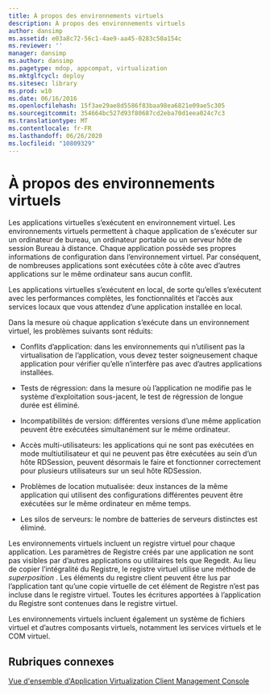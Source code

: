 ```yaml
---
title: À propos des environnements virtuels
description: À propos des environnements virtuels
author: dansimp
ms.assetid: e03a8c72-56c1-4ae9-aa45-0283c50a154c
ms.reviewer: ''
manager: dansimp
ms.author: dansimp
ms.pagetype: mdop, appcompat, virtualization
ms.mktglfcycl: deploy
ms.sitesec: library
ms.prod: w10
ms.date: 06/16/2016
ms.openlocfilehash: 15f3ae29ae8d5586f83baa98ea6821e09ae5c305
ms.sourcegitcommit: 354664bc527d93f80687cd2eba70d1eea024c7c3
ms.translationtype: MT
ms.contentlocale: fr-FR
ms.lasthandoff: 06/26/2020
ms.locfileid: "10809329"
---
```

# À propos des environnements virtuels


Les applications virtuelles s’exécutent en environnement virtuel. Les environnements virtuels permettent à chaque application de s’exécuter sur un ordinateur de bureau, un ordinateur portable ou un serveur hôte de session Bureau à distance. Chaque application possède ses propres informations de configuration dans l’environnement virtuel. Par conséquent, de nombreuses applications sont exécutées côte à côte avec d’autres applications sur le même ordinateur sans aucun conflit.

Les applications virtuelles s’exécutent en local, de sorte qu’elles s’exécutent avec les performances complètes, les fonctionnalités et l’accès aux services locaux que vous attendez d’une application installée en local.

Dans la mesure où chaque application s’exécute dans un environnement virtuel, les problèmes suivants sont réduits:

-   Conflits d’application: dans les environnements qui n’utilisent pas la virtualisation de l’application, vous devez tester soigneusement chaque application pour vérifier qu’elle n’interfère pas avec d’autres applications installées.

-   Tests de régression: dans la mesure où l’application ne modifie pas le système d’exploitation sous-jacent, le test de régression de longue durée est éliminé.

-   Incompatibilités de version: différentes versions d’une même application peuvent être exécutées simultanément sur le même ordinateur.

-   Accès multi-utilisateurs: les applications qui ne sont pas exécutées en mode multiutilisateur et qui ne peuvent pas être exécutées au sein d’un hôte RDSession, peuvent désormais le faire et fonctionner correctement pour plusieurs utilisateurs sur un seul hôte RDSession.

-   Problèmes de location mutualisée: deux instances de la même application qui utilisent des configurations différentes peuvent être exécutées sur le même ordinateur en même temps.

-   Les silos de serveurs: le nombre de batteries de serveurs distinctes est éliminé.

Les environnements virtuels incluent un registre virtuel pour chaque application. Les paramètres de Registre créés par une application ne sont pas visibles par d’autres applications ou utilitaires tels que Regedit. Au lieu de copier l’intégralité du Registre, le registre virtuel utilise une méthode de *superposition* . Les éléments du registre client peuvent être lus par l’application tant qu’une copie virtuelle de cet élément de Registre n’est pas incluse dans le registre virtuel. Toutes les écritures apportées à l’application du Registre sont contenues dans le registre virtuel.

Les environnements virtuels incluent également un système de fichiers virtuel et d’autres composants virtuels, notamment les services virtuels et le COM virtuel.

## Rubriques connexes


[Vue d'ensemble d'Application Virtualization Client Management Console](application-virtualization-client-management-console-overview.md)

 

 






